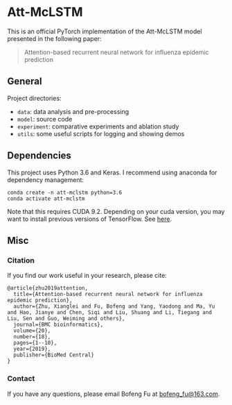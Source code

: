 #  Att-McLSTM

This is an official PyTorch implementation of the Att-McLSTM model presented in the following paper:

>  Attention-based recurrent neural network for influenza epidemic prediction

## General

Project directories:

* `data`: data analysis and pre-processing
* `model`: source code
* `experiment`: comparative experiments and ablation study
* `utils`: some useful scripts for logging and showing demos

## Dependencies

This project uses Python 3.6 and Keras. I recommend using anaconda for dependency management: 

```
conda create -n att-mclstm python=3.6
conda activate att-mclstm
```

Note that this requires CUDA 9.2. Depending on your cuda version, you may want to install previous versions of TensorFlow.  See [here](https://pytorch.org/get-started/previous-versions/).

## Misc

### Citation

If you find our work useful in your research, please cite:

```
@article{zhu2019attention,
  title={Attention-based recurrent neural network for influenza epidemic prediction},
  author={Zhu, Xianglei and Fu, Bofeng and Yang, Yaodong and Ma, Yu and Hao, Jianye and Chen, Siqi and Liu, Shuang and Li, Tiegang and Liu, Sen and Guo, Weiming and others},
  journal={BMC bioinformatics},
  volume={20},
  number={18},
  pages={1--10},
  year={2019},
  publisher={BioMed Central}
}
```

### Contact

If you have any questions, please email Bofeng Fu at bofeng_fu@163.com.

